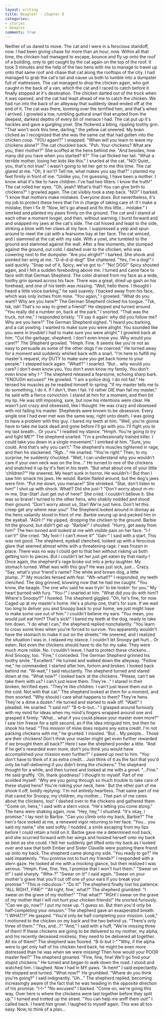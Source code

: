 ```yaml
---
layout: writing
title: Beagles! - Chapter 8
categories:
- stories
- beagles
comments: true
---
```


Neither of us dared to move. The cat and I were in a ferocious standoff, now.
	I had been giving chase for more than an hour, now. Within all that time, the chicken had managed to escape, bounce and fly up onto the roof of a building, only to get caught by the cat again on the top of the roof. It took 3 minutes and the help of the two hens with me to manage to travel up onto that same roof and chase that cat along the rooftops of the city. I had managed to grab the cat's tail and cause us both to tumble into a dumpster full of mattresses. The cat managed to drop the chicken again, who got caught in the back of a van, which the cat and I raced to catch before it finally stopped at it's destination. The chicken darted out of the truck when it was opened, and the cat had leapt ahead of me to catch the chicken. We had run into the back of an alleyway that suddenly dead-ended off at the end of it. The cat was there, looming over the terrified hen, and that's when I arrived.
	I growled a low, rumbling guttural snarl that erupted from the deepest, darkest depths of every bit of menace I had. The cat put up it's hackles and gave a gurgling yowl. She flickered a biting, rippling toothy grin. "That won't work this time, darling," the yellow cat sneered. My brain clicked as I recognized that she was the same cat that had gotten into the chicken coop. "YOU again!?" I snapped. "When will you learn to leave my chickens alone?" The cat chuckled back. "Psh. Your chickens? What are you, their mother?" She scoffed at the hens behind me. "And besides, how many did you have when you started? 6?" The cat flicked her tail. "What a terrible mother, losing her kids like this." 
	I snarled at the cat. "NO! Quiet, you, that's not true!" I wasn't going to let her get to me this time. The cat glared at me. "Oh, it isn't? Tell me, what makes you say that?" I planted my feet firmly in front of me. "Unlike you, I'm guessing, I have been a mother. I know what it's like to have children. I've had two litters. I know the truth!" The cat rolled her eyes. "Oh, yeah? What's that? You can give birth to chickens?" I growled again. The cat visibly took a step back. "NO!" I barked. "I know that mothers make mistakes. Everyone does. But nevertheless, it's my job to protect these hens that I'm in charge of taking care of. If I make a mistake, then I fix it! 
	"Now, let's go ahead and fix this little... mistake." I smirked and planted my paws firmly on the ground. The cat and I stared at each other a moment longer, and then, without warning, I burst forward and and snapped my jaws at the cat's side. The cat hissed and leapt to the side, striking a blow with her claws at my face. I suppressed a yelp and spun around to meet the cat with a fearsome bay at her face. The cat winced, and I slammed at the cat with my side. With a yowl, she tumbled to the ground and slammed against the wall. After a few moments, she slumped against the ground, out cold.
	I dashed over to the chicken, who was cowering next to the dumpster. "Are you alright?" I barked. She shook and pointed her wing at me. "D-d-d-d-dog!" She chattered. "Yes, I'm a dog!" I said quickly. "Snap out of it, Spicy, we've got to-" "No! DOG!" Spicy shouted again, and I felt a sudden foreboding above me. I turned and came face to face with that German Shepherd. The color drained from my face as a wide, toothy grin spread across his face. There was a great, dried up gash on his forehead, and one of his teeth was missing. "Well, hello there. I thought I heard a little voice barking," he said suavely. 
	I backed away from his face, which was only inches from mine. "You again," I growled. "What do you want? Why are you here?" The German Shepherd clicked his tongue. "Tsk, tsk, tsk! That's no way to greet a friend!" He stepped and turned around. "You really did a number on, back at the park." I snorted. "That was the truck, not me," I responded briskly. "I'll say it again: why did you follow me? Why are you here?" The German Shepherd sighed. "I heard you barking, and a cat yowling. I wanted to make sure you were alright. You sounded like you were in trouble! I had to make sure you were alright." 
	I growled back at him. "Cut the garbage, shepherd. I don't even know you. Why would you care!?" The Shepherd growled. "Hmph. Fine. It seems like you're not as easy to persuade as some of the other dogs I've coerced." He turned away for a moment and suddenly whirled back with a snarl. "I'm here to fulfill my master's request, my DUTY to make sure you get back home to your people." 
	I stepped back again. "What!?" I snarled. "But... why would you care? I don't even know you. You don't even know my family. You don't even know why I-" The shepherd released a fearsome, echoing sharp bark. "ENOUGH excuses!" He growled. "I am a police dog. I do not fail." He tensed his muscles as he readied himself to spring. "If my master tells me to do something, I do it. If I don't, then I fail. I'd rather DIE than fail my master," he said with a fierce conviction.
	I stared at him for a moment, and then bit my lip. He was still imposing, sure, but now his intentions were clear. He wasn't just crazy and obsessed, like I thought. He was crazy and obsessed with not failing his master. Shepherds were known to be obsessive. Every single one I had ever met was the same way, right unto death. I was going to have a problem with this guy.
	I bared my teeth at him. "Well, you're gonna have to take me back dead and gone before I'll go with you. I'll fight you to my last breath... Or yours." I readied my stance. "Hmph. You're going to try and fight ME?" The shepherd snarled. "I'm a professionally trained killer. I could take you down in a single movement." I smirked at him. "Sure, you could. And that's why you can't." The shepherd's muscles tightened in rage, and then he slackened. "Rgh..." He snarled. "You're right." 
	Then, to my surprise, he suddenly chuckled. "Well, I can understand why you wouldn't care if your own neck was on the line..." He turned to one of the chickens and snatched it up by it's feet in his teeth. "But what about one of your little 'children?'" He sneered. 
	My heart sunk in horror. He wouldn't-! But then I saw him smack his jaws. He would. Barbie flailed around, but the dog's jaws were firm. "Put me down, you menace!" She shrieked. "Star, don't listen to him!" I shot up with shock. What!? Did she just-? "Don't worry about m-m-m-me, Star-Star! Just get out of here!" She cried. I couldn't believe it. She was so brave!
	I turned to the other hens, who shakily nodded and stood their ground. "Don't worry about us, Star! We're just hens. Don't let this creep get any where near you!" The Shepherd looked around in dismay as the hens valiantly stood in front of me. Barbie swung up and pecked him in the eyeball. "AGH-!" He yipped, dropping the chicken to the ground. Barbie hit the ground, but didn't get up. "Barbie!" I shouted. "Hurry, get away from him!" The hen turned and looked at me with visible pain on her face.
	"I-I can't!" She cried. "My foot-! I can't move it!" "Gah-" I said with a start. This was not good. The shepherd, eyeball clenched, looked up with a ferocious glare that seemed almost white with a threatening rage. I was frozen in place. There was no way I could get to that hen without risking us both getting torn to pieces. But I couldn't let her just get eaten by that nasty-!
	Once again, the shepherd's rage broke out into a jerky laughter. My stomach turned. What was with this guy? He was just sick, just... Crazy. "Say, what's your friend's name? The white and brown dog, a little plump...?" My muscles tensed with fear. "Wh-what!?" I responded, my teeth clenched. The dog grinned, knowing now that he had me caught. "You know, the beagle. The one who said he was tryin' to be lookin' for you." 
	My heart burned with fury. "You-!" I snarled at him. "What did you do with him!? Where's Snoopy!?" I howled. The shepherd giggled. "Oh, he's fine, for now. Caged up at my master's home. He's a plump one, that's for sure. If we wait too long to deliver you and Snoopy back to your home, we just might have to make some use out of him." I couldn't believe my ears. "You mean, you would just eat him!? That's sick!" I bared my teeth at the dog, ready to take him down. "I do what I can," the shepherd replied nonchalantly. "You learn to cross some lines when you're forced to survive. You apparently wouldn't have the stomach to make it out on the streets." He sneered, and I realized the situation I was in. I relaxed my stance. I couldn't let Snoopy get hurt... Or eaten. Not even the chickens should have to die for my sake. They were much more noble.
	No. I couldn't leave. I had to protect these chickens... And Snoopy, too. "Fine," I conceded. The German Shepherd grinned his toothy smile. "Excellent." He turned and walked down the alleyway. "Follow me," he commanded. I started after him, forlorn and broken. I looked back behind me. "W-wait," I said reluctantly. The shepherd turned and stared down at me. "What now?" 
	I looked back at the chickens. "Please, can't we take them with us? I can't just leave them. They're..." I stared in their broken, terrified eyes. "They're like children. I can't just leave them out in the cold. Not with that cat." The shepherd looked at them for a moment, and then snorted. "Why should I care what happens to them? They're hens. They're a dime a dozen." He turned and started to walk off. "Wait!" I pleaded. He snarled. "I said no!" "B-b-b-but..." I grasped around furiously with my mind for ideas when my mind's fingers wrapped around one and grasped it firmly.
	"What... what if you could please your master even more?" I saw him freeze for a split second, as if the idea intrigued him, but then he shook his head. "This mission of mine does require any extra credit. I'm not packing chickens with me," he grunted. I insisted. "But... My people... Those are their chickens! Don't think your master might get even further rewarded if we brought them all back?" Here I saw the shepherd ponder a little. "And if he get's rewarded even more, don't you think you would have accomplished your mission even further?" I pawed up next to him. "You don't have to think of it as extra credit... Just think of it as the fact that you'd only be half-delivering if you didn't bring the chickens." 
	The shepherd thought for a while, and then turned and looked at me with a growl. "...Fine." He said gruffly. 'Oh, thank goodness!' I thought to myself. Part of me scolded myself: 'Why are you going through so much trouble to take care of these stupid hens? You're risking your neck, here.' But the other part of me shook it off, boldly replying: 'I'm not entirely heartless. That same part of me that cared for Snoopy, my children, my mother... That part of me cares about the chickens, too!' I dashed over to the chickens and gathered them. 
	"Come on, hens," I said with a stern voice. "He's letting you come along." The hens were shaking again, now. "Hey, hey," I shushed. "It's okay, I promise." I lay next to Barbie. "Can you climb onto my back, Barbie?" The hen's face looked at me, a renewed vigor returning to her face. "You... you said my name," she said softly. I nodded, a smile escaping from my lips before I could retain a hold on it. Barbie gave me a determined nod back, and she scurried forward with her wings and hoisted herself onto my back as best as she could. I felt her suddenly get lifted onto my back as I looked over and saw that both Ember and Sister Clavelle were pushing there friend up onto my back. 
	The shepherd came along my side. "You ready to go?" He said impatiently. "You promise not to hurt my friends?" I responded with a stern gaze. He looked at me with a mocking glance, but then realized I was serious. "Hmph. Fine, fine. Yes, I promise that I won't hurt them." 
	"Swear on it!" I said sharply.
	"Wha-?"
	"Swear on it!" I said again. "Swear on your mother's grave that you'll cut off one of your ears if you break your promise."
	"This is ridiculous-" 
	"Do it!"
	The shepherd finally lost his patience. "ALL RIGHT, FINE!"
	"'All right, fine,' what?"
	The shepherd grumbled. "I swear on the grave of my mother!"
	"That what?"
	"RGH! I swear on the grave of my mother that I will not hurt your chicken friends!" He snorted furiously. "Can we go, now?" I put my nose up. "I guess so. But then you'd only be half-completing your mission." The shepherd gave an exasperated breath. "I WHAT!?" He gasped. "You'd only be half-completing your mission. Look," I motioned to the chicken on my back and the two behind us. "There's only three of them." 
	"Yes, and...?" 
	"And," I said with a huff, "We're missing three of them! If these chickens are going to be delivered to my mother, my alpha, and his recently deceased mistress, they need to be delivered all together. All six of them!" The shepherd was floored. "B-b-but I-" "Why, if the alpha were to get only half of his chicken herd back, he might be even more distressed than he was when we were missing! Then how would your POOR master feel?" The shepherd groaned. "Fine, fine, fine! We'll go find your stupid chickens." He turned and began to walk down the road. I stood and watched him. I laughed. Now I had in MY paws. 
	"A-hem!" I said expectantly. He stopped and turned. "What now?" He grumbled. "Where do you think you're going?" I said indignantly. "Uh..." The shepherd replied, becoming increasingly aware of the fact that he was heading in the opposite direction of his promise. "I-I-" "No excuses!" I barked. "Come on, we're going this way. Over here is where the chickens were last together before they split up." I turned and trotted up the street. "You can help me sniff them out!" I called back. I heard him growl.
	I laughed to myself again. This was all too easy. Now, to think of a plan...

